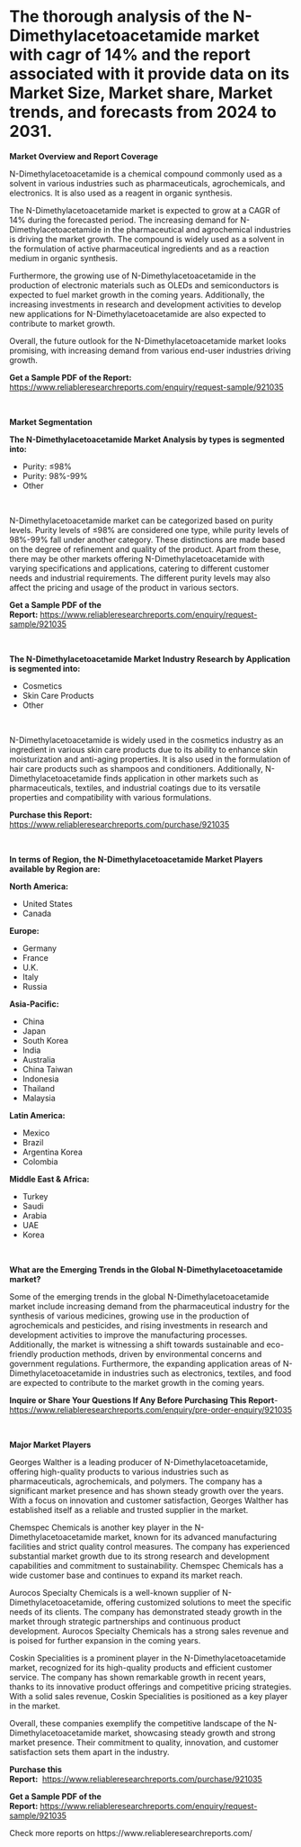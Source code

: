 <p><h1>The thorough analysis of the N-Dimethylacetoacetamide market with cagr of  14% and the report associated with it provide data on its Market Size, Market share, Market trends, and forecasts from 2024 to 2031.</h1></p><p><strong>Market Overview and Report Coverage</strong></p>
<p><p>N-Dimethylacetoacetamide is a chemical compound commonly used as a solvent in various industries such as pharmaceuticals, agrochemicals, and electronics. It is also used as a reagent in organic synthesis.</p><p>The N-Dimethylacetoacetamide market is expected to grow at a CAGR of 14% during the forecasted period. The increasing demand for N-Dimethylacetoacetamide in the pharmaceutical and agrochemical industries is driving the market growth. The compound is widely used as a solvent in the formulation of active pharmaceutical ingredients and as a reaction medium in organic synthesis.</p><p>Furthermore, the growing use of N-Dimethylacetoacetamide in the production of electronic materials such as OLEDs and semiconductors is expected to fuel market growth in the coming years. Additionally, the increasing investments in research and development activities to develop new applications for N-Dimethylacetoacetamide are also expected to contribute to market growth.</p><p>Overall, the future outlook for the N-Dimethylacetoacetamide market looks promising, with increasing demand from various end-user industries driving growth.</p></p>
<p><strong>Get a Sample PDF of the Report:</strong> <a href="https://www.reliableresearchreports.com/enquiry/request-sample/921035">https://www.reliableresearchreports.com/enquiry/request-sample/921035</a></p>
<p>&nbsp;</p>
<p><strong>Market Segmentation</strong></p>
<p><strong>The N-Dimethylacetoacetamide Market Analysis by types is segmented into:</strong></p>
<p><ul><li>Purity: ≤98%</li><li>Purity: 98%-99%</li><li>Other</li></ul></p>
<p>&nbsp;</p>
<p><p>N-Dimethylacetoacetamide market can be categorized based on purity levels. Purity levels of ≤98% are considered one type, while purity levels of 98%-99% fall under another category. These distinctions are made based on the degree of refinement and quality of the product. Apart from these, there may be other markets offering N-Dimethylacetoacetamide with varying specifications and applications, catering to different customer needs and industrial requirements. The different purity levels may also affect the pricing and usage of the product in various sectors.</p></p>
<p><strong>Get a Sample PDF of the Report:</strong>&nbsp;<a href="https://www.reliableresearchreports.com/enquiry/request-sample/921035">https://www.reliableresearchreports.com/enquiry/request-sample/921035</a></p>
<p>&nbsp;</p>
<p><strong>The N-Dimethylacetoacetamide Market Industry Research by Application is segmented into:</strong></p>
<p><ul><li>Cosmetics</li><li>Skin Care Products</li><li>Other</li></ul></p>
<p>&nbsp;</p>
<p><p>N-Dimethylacetoacetamide is widely used in the cosmetics industry as an ingredient in various skin care products due to its ability to enhance skin moisturization and anti-aging properties. It is also used in the formulation of hair care products such as shampoos and conditioners. Additionally, N-Dimethylacetoacetamide finds application in other markets such as pharmaceuticals, textiles, and industrial coatings due to its versatile properties and compatibility with various formulations.</p></p>
<p><strong>Purchase this Report:</strong>&nbsp; <a href="https://www.reliableresearchreports.com/purchase/921035">https://www.reliableresearchreports.com/purchase/921035</a></p>
<p>&nbsp;</p>
<p><strong>In terms of Region, the N-Dimethylacetoacetamide Market Players available by Region are:</strong></p>
<p>
    <p> <strong> North America: </strong>
        <ul>
            <li>United States</li>
            <li>Canada</li>
        </ul>
        </p> 
    <p> <strong> Europe: </strong>
        <ul>
            <li>Germany</li>
            <li>France</li>
            <li>U.K.</li>
            <li>Italy</li>
            <li>Russia</li>
        </ul>
        </p> 
    <p> <strong> Asia-Pacific: </strong>
        <ul>
            <li>China</li>
            <li>Japan</li>
            <li>South Korea</li>
            <li>India</li>
            <li>Australia</li>
            <li>China Taiwan</li>
            <li>Indonesia</li>
            <li>Thailand</li>
            <li>Malaysia</li>
        </ul>
        </p> 
    <p> <strong> Latin America: </strong>
        <ul>
            <li>Mexico</li>
            <li>Brazil</li>
            <li>Argentina Korea</li>
            <li>Colombia</li>
        </ul>
        </p> 
    <p> <strong> Middle East & Africa: </strong>
        <ul>
            <li>Turkey</li>
            <li>Saudi</li>
            <li>Arabia</li>
            <li>UAE</li>
            <li>Korea</li>
        </ul>
    </p>
    </p>
<p>&nbsp;</p>
<p><strong>What are the Emerging Trends in the Global N-Dimethylacetoacetamide market?</strong></p>
<p><p>Some of the emerging trends in the global N-Dimethylacetoacetamide market include increasing demand from the pharmaceutical industry for the synthesis of various medicines, growing use in the production of agrochemicals and pesticides, and rising investments in research and development activities to improve the manufacturing processes. Additionally, the market is witnessing a shift towards sustainable and eco-friendly production methods, driven by environmental concerns and government regulations. Furthermore, the expanding application areas of N-Dimethylacetoacetamide in industries such as electronics, textiles, and food are expected to contribute to the market growth in the coming years.</p></p>
<p><strong>Inquire or Share Your Questions If Any Before Purchasing This Report</strong>- <a href="https://www.reliableresearchreports.com/enquiry/pre-order-enquiry/921035">https://www.reliableresearchreports.com/enquiry/pre-order-enquiry/921035</a></p>
<p>&nbsp;</p>
<p><strong>Major Market Players</strong></p>
<p><p>Georges Walther is a leading producer of N-Dimethylacetoacetamide, offering high-quality products to various industries such as pharmaceuticals, agrochemicals, and polymers. The company has a significant market presence and has shown steady growth over the years. With a focus on innovation and customer satisfaction, Georges Walther has established itself as a reliable and trusted supplier in the market.</p><p>Chemspec Chemicals is another key player in the N-Dimethylacetoacetamide market, known for its advanced manufacturing facilities and strict quality control measures. The company has experienced substantial market growth due to its strong research and development capabilities and commitment to sustainability. Chemspec Chemicals has a wide customer base and continues to expand its market reach.</p><p>Aurocos Specialty Chemicals is a well-known supplier of N-Dimethylacetoacetamide, offering customized solutions to meet the specific needs of its clients. The company has demonstrated steady growth in the market through strategic partnerships and continuous product development. Aurocos Specialty Chemicals has a strong sales revenue and is poised for further expansion in the coming years.</p><p>Coskin Specialities is a prominent player in the N-Dimethylacetoacetamide market, recognized for its high-quality products and efficient customer service. The company has shown remarkable growth in recent years, thanks to its innovative product offerings and competitive pricing strategies. With a solid sales revenue, Coskin Specialities is positioned as a key player in the market.</p><p>Overall, these companies exemplify the competitive landscape of the N-Dimethylacetoacetamide market, showcasing steady growth and strong market presence. Their commitment to quality, innovation, and customer satisfaction sets them apart in the industry.</p></p>
<p><strong>Purchase this Report:</strong>&nbsp;&nbsp;<a href="https://www.reliableresearchreports.com/purchase/921035">https://www.reliableresearchreports.com/purchase/921035</a></p>
<p></p>
<p><strong>Get a Sample PDF of the Report:</strong>&nbsp;<a href="https://www.reliableresearchreports.com/enquiry/request-sample/921035">https://www.reliableresearchreports.com/enquiry/request-sample/921035</a></p>
<p>Check more reports on https://www.reliableresearchreports.com/</p>